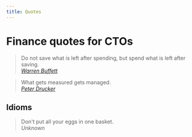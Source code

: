 ```yaml
---
title: Quotes
---
```


# Finance quotes for CTOs

> Do not save what is left after spending, but spend what is left after saving. <br>[_Warren Buffett_](https://en.wikipedia.org/wiki/Warren_Buffett)

> What gets measured gets managed. <br>[_Peter Drucker_](https://en.wikipedia.org/wiki/Peter_Drucker)

## Idioms

> Don't put all your eggs in one basket. <br>_Unknown_

